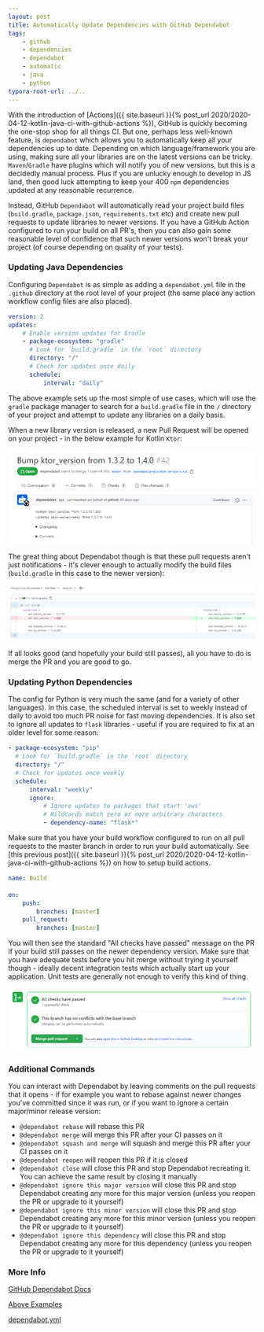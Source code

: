 ```yaml
---
layout: post
title: Automatically Update Dependencies with GitHub Dependabot
tags:
    - github
    - dependencies
    - dependabot
    - automatic
    - java
    - python
typora-root-url: ../..
---
```


With the introduction of [Actions]({{ site.baseurl }}{% post_url 2020/2020-04-12-kotlin-java-ci-with-github-actions %}), GitHub is quickly becoming the one-stop shop for all things CI. But one, perhaps less well-known feature, is `dependabot` which allows you to automatically keep all your dependencies up to date. Depending on which language/framework you are using, making sure all your libraries are on the latest versions can be tricky. `Maven`/`Gradle` have plugins which will notify you of new versions, but this is a decidedly manual process. Plus if you are unlucky enough to develop in JS land, then good luck attempting to keep your 400 `npm` dependencies updated at any reasonable recurrence.

Instead, GitHub `Dependabot` will automatically read your project build files (`build.gradle`, `package.json`, `requirements.txt` etc) and create new pull requests to update libraries to newer versions. If you have a GitHub Action configured to run your build on all PR's, then you can also gain some reasonable level of confidence that such newer versions won't break your project (of course depending on quality of your tests).

### Updating Java Dependencies

Configuring `Dependabot` is as simple as adding a `dependabot.yml` file in the `.github` directory at the root level of your project (the same place any action workflow config files are also placed).

```yaml
version: 2
updates:
    # Enable version updates for Gradle
    - package-ecosystem: "gradle"
      # Look for `build.gradle` in the `root` directory
      directory: "/"
      # Check for updates once daily
      schedule:
          interval: "daily"
```

The above example sets up the most simple of use cases, which will use the `gradle` package manager to search for a `build.gradle` file in the `/` directory of your project and attempt to update any libraries on a daily basis.

When a new library version is released, a new Pull Request will be opened on your project - in the below example for Kotlin `Ktor`:

![Dependabot Pull Request](/images/2020/dependabot_pr.png)

The great thing about Dependabot though is that these pull requests aren't just notifications - it's clever enough to actually modify the build files (`build.gradle` in this case to the newer version):

![Dependabot Changes](/images/2020/dependabot_changes.png)

If all looks good (and hopefully your build still passes), all you have to do is merge the PR and you are good to go.

### Updating Python Dependencies

The config for Python is very much the same (and for a variety of other languages). In this case, the scheduled interval is set to weekly instead of daily to avoid too much PR noise for fast moving dependencies. It is also set to ignore all updates to `flask` libraries - useful if you are required to fix at an older level for some reason:

```yaml
- package-ecosystem: "pip"
  # Look for `build.gradle` in the `root` directory
  directory: "/"
  # Check for updates once weekly
  schedule:
      interval: "weekly"
      ignore:
          # Ignore updates to packages that start 'aws'
          # Wildcards match zero or more arbitrary characters
          - dependency-name: "flask*"
```

Make sure that you have your build workflow configured to run on all pull requests to the master branch in order to run your build automatically. See [this previous post]({{ site.baseurl }}{% post_url 2020/2020-04-12-kotlin-java-ci-with-github-actions %}) on how to setup build actions.

```yaml
name: Build

on:
    push:
        branches: [master]
    pull_request:
        branches: [master]
```

You will then see the standard "All checks have passed" message on the PR if your build still passes on the newer dependency version. Make sure that you have adequate tests before you hit merge without trying it yourself though - ideally decent integration tests which actually start up your application. Unit tests are generally not enough to verify this kind of thing.

![Dependabot Build](/images/2020/dependabot_build.png)

### Additional Commands

You can interact with Dependabot by leaving comments on the pull requests that it opens - if for example you want to rebase against newer changes you've committed since it was run, or if you want to ignore a certain major/minor release version:

-   `@dependabot rebase` will rebase this PR
-   `@dependabot merge` will merge this PR after your CI passes on it
-   `@dependabot squash and merge` will squash and merge this PR after your CI passes on it
-   `@dependabot reopen` will reopen this PR if it is closed
-   `@dependabot close` will close this PR and stop Dependabot recreating it. You can achieve the same result by closing it manually
-   `@dependabot ignore this major version` will close this PR and stop Dependabot creating any more for this major version (unless you reopen the PR or upgrade to it yourself)
-   `@dependabot ignore this minor version` will close this PR and stop Dependabot creating any more for this minor version (unless you reopen the PR or upgrade to it yourself)
-   `@dependabot ignore this dependency` will close this PR and stop Dependabot creating any more for this dependency (unless you reopen the PR or upgrade to it yourself)

### More Info

[GitHub Dependabot Docs](https://docs.github.com/en/github/administering-a-repository/about-github-dependabot-version-updates)

[Above Examples](https://github.com/raharrison/lynks-server/blob/master/.github/dependabot.yml)

[dependabot.yml](https://docs.github.com/en/github/administering-a-repository/configuration-options-for-dependency-updates)
